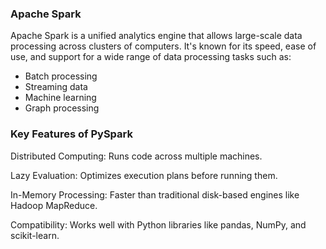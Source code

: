 ### Apache Spark
Apache Spark is a unified analytics engine that allows large-scale data processing across clusters of computers. It's known for its speed, ease of use, and support for a wide range of data processing tasks such as:
- Batch processing
- Streaming data
- Machine learning
- Graph processing


### Key Features of PySpark
Distributed Computing: Runs code across multiple machines.

Lazy Evaluation: Optimizes execution plans before running them.

In-Memory Processing: Faster than traditional disk-based engines like Hadoop MapReduce.

Compatibility: Works well with Python libraries like pandas, NumPy, and scikit-learn.